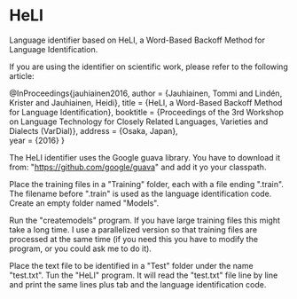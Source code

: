 # HeLI
Language identifier based on HeLI, a Word-Based Backoff Method for Language Identification.

If you are using the identifier on scientific work, please refer to the following article:

@InProceedings{jauhiainen2016,
  author    = {Jauhiainen, Tommi and Lindén, Krister and Jauhiainen, Heidi},
  title     = {HeLI, a Word-Based Backoff Method for Language Identification},
  booktitle = {Proceedings of the 3rd Workshop on Language Technology for Closely Related Languages, Varieties and Dialects (VarDial)},
  address   = {Osaka, Japan},  
  year      = {2016}
}

The HeLI identifier uses the Google guava library. You have to download it from: "https://github.com/google/guava" and add it yo your classpath.

Place the training files in a "Training" folder, each with a file ending ".train". The filename before ".train" is used as the language identification code. Create an empty folder named "Models".

Run the "createmodels" program. If you have large training files this might take a long time. I use a parallelized version so that training files are processed at the same time (if you need this you have to modify the program, or you could ask me to do it).

Place the text file to be identified in a "Test" folder under the name "test.txt". Tun the "HeLI" program. It will read the "test.txt" file line by line and print the same lines plus tab and the language identification code.
